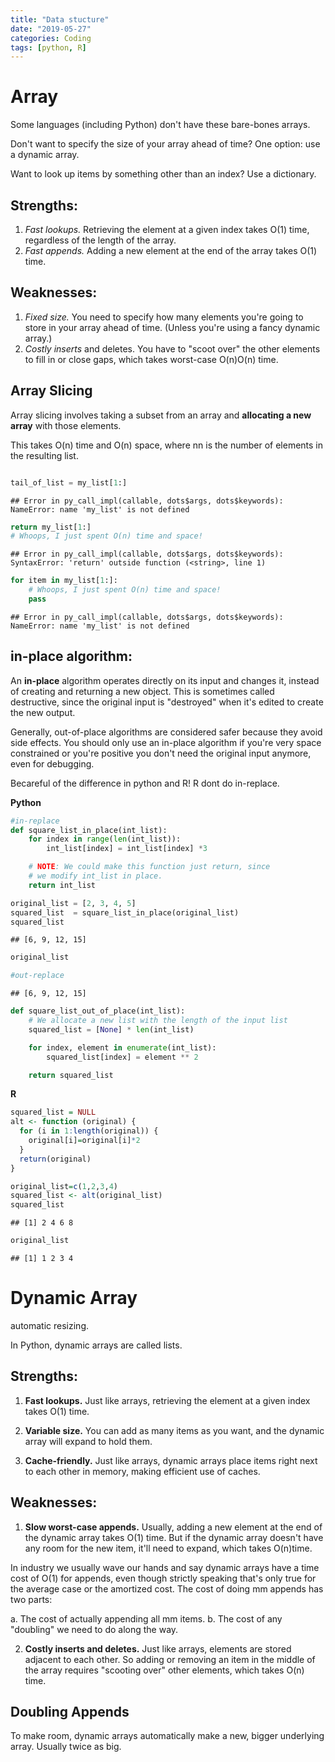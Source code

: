 ```yaml
---
title: "Data stucture"
date: "2019-05-27"
categories: Coding
tags: [python, R]
---
```


# Array

Some languages (including Python) don't have these bare-bones arrays.

Don't want to specify the size of your array ahead of time? One option: use a dynamic array.

Want to look up items by something other than an index? Use a dictionary.

## Strengths:

1. *Fast lookups.* Retrieving the element at a given index takes O(1) time, regardless of the length of the array.
2. *Fast appends.* Adding a new element at the end of the array takes O(1) time.

## Weaknesses:

1. *Fixed size.* You need to specify how many elements you're going to store in your array ahead of time. (Unless you're using a fancy dynamic array.)
2. *Costly inserts* and deletes. You have to "scoot over" the other elements to fill in or close gaps, which takes worst-case O(n)O(n) time.


## Array Slicing

Array slicing involves taking a subset from an array and **allocating a new array** with those elements.

This takes O(n) time and O(n) space, where nn is the number of elements in the resulting list.


```python

tail_of_list = my_list[1:]
```

```
## Error in py_call_impl(callable, dots$args, dots$keywords): NameError: name 'my_list' is not defined
```

```python
return my_list[1:]
# Whoops, I just spent O(n) time and space!
```

```
## Error in py_call_impl(callable, dots$args, dots$keywords): SyntaxError: 'return' outside function (<string>, line 1)
```

```python
for item in my_list[1:]:
    # Whoops, I just spent O(n) time and space!
    pass
```

```
## Error in py_call_impl(callable, dots$args, dots$keywords): NameError: name 'my_list' is not defined
```


## in-place algorithm:

An **in-place** algorithm operates directly on its input and changes it, instead of creating and returning a new object. This is sometimes called destructive, since the original input is "destroyed" when it's edited to create the new output.

Generally, out-of-place algorithms are considered safer because they avoid side effects. You should only use an in-place algorithm if you're very space constrained or you're positive you don't need the original input anymore, even for debugging.

Becareful of the difference in python and R! R dont do in-replace.

**Python**


```python
#in-replace
def square_list_in_place(int_list):
    for index in range(len(int_list)):
        int_list[index] = int_list[index] *3

    # NOTE: We could make this function just return, since
    # we modify int_list in place.
    return int_list

original_list = [2, 3, 4, 5]
squared_list  = square_list_in_place(original_list)
squared_list
```

```
## [6, 9, 12, 15]
```

```python
original_list

#out-replace
```

```
## [6, 9, 12, 15]
```

```python
def square_list_out_of_place(int_list):
    # We allocate a new list with the length of the input list
    squared_list = [None] * len(int_list)

    for index, element in enumerate(int_list):
        squared_list[index] = element ** 2

    return squared_list
```

**R**


```r
squared_list = NULL
alt <- function (original) {
  for (i in 1:length(original)) {
    original[i]=original[i]*2
  }
  return(original)
}

original_list=c(1,2,3,4)
squared_list <- alt(original_list)
squared_list
```

```
## [1] 2 4 6 8
```

```r
original_list
```

```
## [1] 1 2 3 4
```

# Dynamic Array

automatic resizing. 

In Python, dynamic arrays are called lists.

## Strengths:

1. **Fast lookups.** Just like arrays, retrieving the element at a given index takes O(1)  time.

2. **Variable size.** You can add as many items as you want, and the dynamic array will expand to hold them.

3. **Cache-friendly.** Just like arrays, dynamic arrays place items right next to each other in memory, making efficient use of caches.

## Weaknesses:

1. **Slow worst-case appends.** Usually, adding a new element at the end of the dynamic array takes O(1) time. But if the dynamic array doesn't have any room for the new item, it'll need to expand, which takes O(n)time. 

In industry we usually wave our hands and say dynamic arrays have a time cost of O(1)  for appends, even though strictly speaking that's only true for the average case or the amortized cost. The cost of doing mm appends has two parts:

  a. The cost of actually appending all mm items.
  b. The cost of any "doubling" we need to do along the way.

2. **Costly inserts and deletes.** Just like arrays, elements are stored adjacent to each other. So adding or removing an item in the middle of the array requires "scooting over" other elements, which takes O(n)  time.


## Doubling Appends

To make room, dynamic arrays automatically make a new, bigger underlying array. Usually twice as big.
